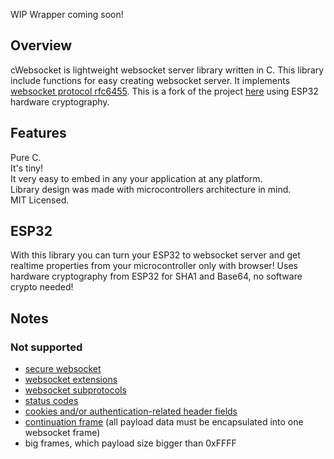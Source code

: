 WIP Wrapper coming soon!

## Overview
cWebsocket is lightweight websocket server library written in C. This library include functions for easy creating websocket server. It implements [websocket protocol rfc6455](http://tools.ietf.org/html/rfc6455).
This is a fork of the project [here](https://github.com/m8rge/cwebsocket) using ESP32 hardware cryptography.

## Features
Pure C.  
It's tiny!  
It very easy to embed in any your application at any platform.  
Library design was made with microcontrollers architecture in mind.  
MIT Licensed.

## ESP32
With this library you can turn your ESP32 to websocket server and get realtime properties from your microcontroller only with browser!
Uses hardware cryptography from ESP32 for SHA1 and Base64, no software crypto needed!

## Notes
### Not supported
* [secure websocket](http://tools.ietf.org/html/rfc6455#section-3)
* [websocket extensions](http://tools.ietf.org/html/rfc6455#section-9)
* [websocket subprotocols](http://tools.ietf.org/html/rfc6455#section-1.9)
* [status codes](http://tools.ietf.org/html/rfc6455#section-7.4) 
* [cookies and/or authentication-related header fields](http://tools.ietf.org/html/rfc6455#page-19)
* [continuation frame](http://tools.ietf.org/html/rfc6455#section-11.8) (all payload data must be encapsulated into one websocket frame)
* big frames, which payload size bigger than 0xFFFF
 
